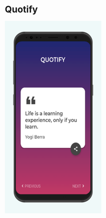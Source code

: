 # Quotify
<img src="https://github.com/kazimsayed954/Quotify/blob/master/screenshot/screen_1.png" width="300px" height="600px">
